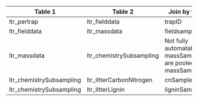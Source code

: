 |Table 1|Table 2|Join by field(s)|
|------------------------|------------------------|-------------------------------|
|ltr_pertrap|ltr_fielddata|trapID|
|ltr_fielddata|ltr_massdata|fieldsampleID|
|ltr_massdata|ltr_chemistrySubsampling|Not fully automatable: massSampleIDs are pooled into massSampleIDList|
|ltr_chemistrySubsampling|ltr_litterCarbonNitrogen|cnSampleID|
|ltr_chemistrySubsampling|ltr_litterLignin|ligninSampleID|
